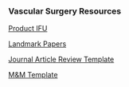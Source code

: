 ### Vascular Surgery Resources

[Product IFU](https://justincchoi.github.io/ProductIFU/)

[Landmark Papers](https://justincchoi.github.io/VSPapers/)

[Journal Article Review Template](https://github.com/justincchoi/justincchoi.github.io/blob/main/VSPapers/Journal%20Article%20Review%20Template%20-%20JCC.docx?raw=true)

[M&M Template](https://github.com/justincchoi/justincchoi.github.io/blob/main/M&M/VS%20M&M%20Template.pptx?raw=true)
